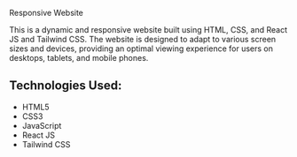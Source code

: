 Responsive Website

This is a dynamic and responsive website built using HTML, CSS, and React JS and Tailwind CSS. The website is designed to adapt to various screen sizes and devices, providing an optimal viewing experience for users on desktops, tablets, and mobile phones.

## Technologies Used:
- HTML5
- CSS3 
- JavaScript
- React JS
- Tailwind CSS


 
 
